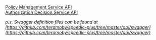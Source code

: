 [Policy Management Service API](/apis/pms)    
[Authorization Decision Service API](apis/ads)   


_p.s. Swagger definition files can be found at [https://github.com/teramoby/speedle-plus/tree/master/api/swagger](https://github.com/teramoby/speedle-plus/tree/master/api/swagger)_   
